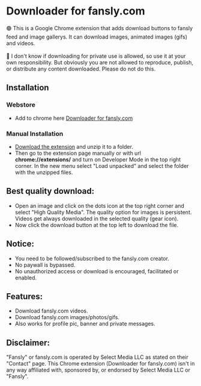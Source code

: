 # Downloader for fansly.com
🟢 This is a Google Chrome extension that adds download buttons to fansly feed and image gallerys. It can download images, animated images (gifs) and videos.<br><br>
🔴 I don't know if downloading for private use is allowed, so use it at your own responsibility. But obviously you are not allowed to reproduce, publish, or distribute any content downloaded. Please do not do this.

## Installation
### Webstore
* Add to chrome here [Downloader for fansly.com](https://chrome.google.com/webstore/detail/downloader-for-fanslycom/jgaacnifclemplimidkjfhllbdpmhpoo)

### Manual Installation
* <a href="https://github.com/Motyldrogi/fansly-downloader/archive/refs/heads/main.zip" target="_blank">Download the extension</a> and unzip it to a folder.
* Then go to the extension page manually or with url **chrome://extensions/** and turn on Developer Mode in the top right corner. In the new menu select "Load unpacked" and select the folder with the unzipped files.

## Best quality download:
* Open an image and click on the dots icon at the top right corner and select "High Quality Media". The quality option for images is persistent. Videos get always downloaded in the selected quality (gear icon).
* Now click the download button at the top left to download the file.

## Notice:
* You need to be followed/subscribed to the fansly.com creator.
* No paywall is bypassed.
* No unauthorized access or download is encouraged, facilitated or enabled.

## Features:
* Download fansly.com videos.
* Download fansly.com images/photos/gifs.
* Also works for profile pic, banner and private messages.

## Disclaimer:
"Fansly" or fansly.com is operated by Select Media LLC as stated on their "Contact" page. This Chrome extension (Downloader for fansly.com) isn't in any way affiliated with, sponsored by, or endorsed by Select Media LLC or "Fansly".
